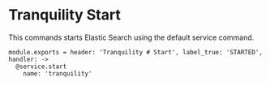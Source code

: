 
# Tranquility Start

This commands starts Elastic Search using the default service command.

    module.exports = header: 'Tranquility # Start', label_true: 'STARTED', handler: ->
      @service.start
        name: 'tranquility'
